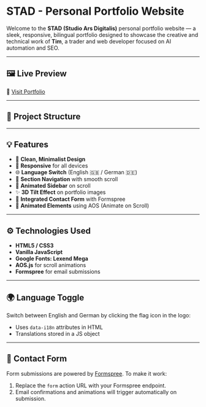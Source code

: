 # STAD - Personal Portfolio Website

Welcome to the **STAD (Studio Ars Digitalis)** personal portfolio website — a sleek, responsive, bilingual portfolio designed to showcase the creative and technical work of **Tim**, a trader and web developer focused on AI automation and SEO.

---

## 🖼️ Live Preview

🚀 [Visit Portfolio](studio-ars-digitalis.netlify.app)

---

## 📁 Project Structure


---

## 💡 Features

- 🎨 **Clean, Minimalist Design**
- 📱 **Responsive** for all devices
- 🌐 **Language Switch** (English 🇬🇧 / German 🇩🇪)
- 🎯 **Section Navigation** with smooth scroll
- 🧠 **Animated Sidebar** on scroll
- ✨ **3D Tilt Effect** on portfolio images
- 💌 **Integrated Contact Form** with Formspree
- 🔁 **Animated Elements** using AOS (Animate on Scroll)

---

## ⚙️ Technologies Used

- **HTML5 / CSS3**
- **Vanilla JavaScript**
- **Google Fonts: Lexend Mega**
- **AOS.js** for scroll animations
- **Formspree** for email submissions

---

## 🌍 Language Toggle

Switch between English and German by clicking the flag icon in the logo:
- Uses `data-i18n` attributes in HTML
- Translations stored in a JS object

---

## 📩 Contact Form

Form submissions are powered by [Formspree](https://formspree.io/). To make it work:
1. Replace the `form` action URL with your Formspree endpoint.
2. Email confirmations and animations will trigger automatically on submission.


